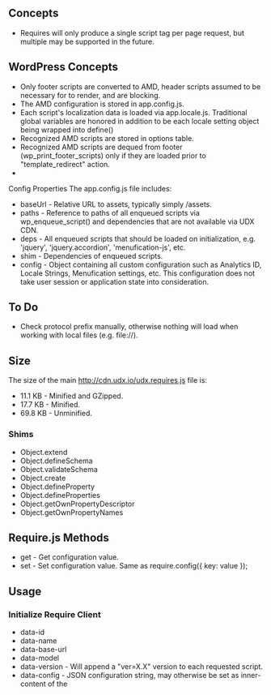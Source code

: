 ## Concepts

 - Requires will only produce a single script tag per page request, but multiple may be supported in the future.

## WordPress Concepts
* Only footer scripts are converted to AMD, header scripts assumed to be necessary for <body> to render, and are blocking.
* The AMD configuration is stored in app.config.js.
* Each script's localization data is loaded via app.locale.js. Traditional global variables are honored in addition to be each locale setting object being wrapped into define()
* Recognized AMD scripts are stored in options table.
* Recognized AMD scripts are dequed from footer (wp_print_footer_scripts) only if they are loaded prior to "template_redirect" action.
*

Config Properties
The app.config.js file includes:
* baseUrl - Relative URL to assets, typically simply /assets.
* paths - Reference to paths of all enqueued scripts via wp_enqueue_script() and dependencies that are not available via UDX CDN.
* deps - All enqueued scripts that should be loaded on initialization, e.g. 'jquery', 'jquery.accordion', 'menufication-js', etc.
* shim - Dependencies of enqueued scripts.
* config - Object containing all custom configuration such as Analytics ID, Locale Strings, Menufication settings, etc. This configuration does not take user session or application state into consideration.

## To Do
* Check protocol prefix manually, otherwise nothing will load when working with local files (e.g. file://).

## Size
The size of the main http://cdn.udx.io/udx.requires.js file is:
* 11.1 KB - Minified and GZipped.
* 17.7 KB - Minified.
* 69.8 KB - Unminified.

### Shims

* Object.extend
* Object.defineSchema
* Object.validateSchema
* Object.create
* Object.defineProperty
* Object.defineProperties
* Object.getOwnPropertyDescriptor
* Object.getOwnPropertyNames

## Require.js Methods

* get - Get configuration value.
* set - Set configuration value. Same as require.config({ key: value });

## Usage

### Initialize Require Client

* data-id
* data-name
* data-base-url
* data-model
* data-version - Will append a "ver=X.X" version to each requested script.
* data-config - JSON configuration string, may otherwise be set as inner-content of the <script> tag.
* data-main
* data-status - (loading|ready|error)
* data-requiremodule
* data-requirecontext
* data-requires / data-require / data-enqueue

### Initialize WordPress Handler

```php
// Initialize.
$_requires = new \UsabilityDynamics\Requires;

// Configure..
$_requires->set(array(
  'paths' => '/scripts/app.state.js',
  'scopes' => 'public',
  'debug' => true
)));

// Define Libraries.
$_requires->add( 'udx.knockout' );
$_requires->add( 'wpp.ui.supermap' );
$_requires->add( 'wpp.ui.admin.settings' );

// Render HTML tag.
$_requires->render_tag();
```

### In Header

```html
<script data-debug="true" src="//cdn.udx.io/requires.js"></script>
```

### In Body

```html
<div data-requires="udx.wp-property.supermap"></div>
<div data-requires="udx.elastic-filter"></div>
<div data-requires="crowdfavorite.carrington-build.slider"></div>
<div data-requires="bootstrap.carousel"></div>
```

## Version 3.1.2
* Added "data-requires" module support for retunred object with "create" property for initialization.

## License

(The MIT License)

Copyright (c) 2013 Usability Dynamics, Inc. &lt;info@usabilitydynamics.com&gt;

Permission is hereby granted, free of charge, to any person obtaining
a copy of this software and associated documentation files (the
'Software'), to deal in the Software without restriction, including
without limitation the rights to use, copy, modify, merge, publish,
distribute, sublicense, and/or sell copies of the Software, and to
permit persons to whom the Software is furnished to do so, subject to
the following conditions:

The above copyright notice and this permission notice shall be
included in all copies or substantial portions of the Software.

THE SOFTWARE IS PROVIDED 'AS IS', WITHOUT WARRANTY OF ANY KIND,
EXPRESS OR IMPLIED, INCLUDING BUT NOT LIMITED TO THE WARRANTIES OF
MERCHANTABILITY, FITNESS FOR A PARTICULAR PURPOSE AND NONINFRINGEMENT.
IN NO EVENT SHALL THE AUTHORS OR COPYRIGHT HOLDERS BE LIABLE FOR ANY
CLAIM, DAMAGES OR OTHER LIABILITY, WHETHER IN AN ACTION OF CONTRACT,
TORT OR OTHERWISE, ARISING FROM, OUT OF OR IN CONNECTION WITH THE
SOFTWARE OR THE USE OR OTHER DEALINGS IN THE SOFTWARE.